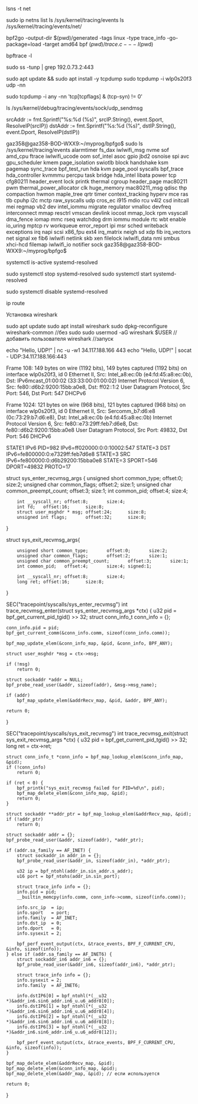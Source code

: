lsns -t net


sudo ip netns list
ls /sys/kernel/tracing/events
ls /sys/kernel/tracing/events/net/




bpf2go -output-dir $(pwd)/generated -tags linux -type trace_info -go-package=load -target amd64 bpf $(pwd)/trace.c -- -I$(pwd)

bpftrace -l

sudo ss -tunp | grep 192.0.73.2:443


sudo apt update && sudo apt install -y tcpdump
sudo tcpdump -i wlp0s20f3 udp -nn

sudo tcpdump -i any -nn 'tcp[tcpflags] & (tcp-syn) != 0'

ls /sys/kernel/debug/tracing/events/sock/udp_sendmsg


srcAddr := fmt.Sprintf("%s:%d (%s)", srcIP.String(), event.Sport, ResolveIP(srcIP))
dstAddr := fmt.Sprintf("%s:%d (%s)", dstIP.String(), event.Dport, ResolveIP(dstIP))


gaz358@gaz358-BOD-WXX9:~/myprog/bpfgo$ sudo ls /sys/kernel/tracing/events
alarmtimer        fs_dax          iwlwifi_msg    nvme            sof
amd_cpu           ftrace          iwlwifi_ucode  oom             sof_intel
asoc              gpio            jbd2           osnoise         spi
avc               gpu_scheduler   kmem           page_isolation  swiotlb
block             handshake       ksm            pagemap         sync_trace
bpf_test_run      hda             kvm            page_pool       syscalls
bpf_trace         hda_controller  kvmmmu         percpu          task
bridge            hda_intel       libata         power           tcp
cfg80211          header_event    lock           printk          thermal
cgroup            header_page     mac80211       pwm             thermal_power_allocator
clk               huge_memory     mac80211_msg   qdisc           thp
compaction        hwmon           maple_tree     qrtr            timer
context_tracking  hyperv          mce            ras             tlb
cpuhp             i2c             mctp           raw_syscalls    udp
cros_ec           i915            mdio           rcu             v4l2
csd               initcall        mei            regmap          vb2
dev               intel_iommu     migrate        regulator       vmalloc
devfreq           interconnect    mmap           resctrl         vmscan
devlink           iocost          mmap_lock      rpm             vsyscall
dma_fence         iomap           mmc            rseq            watchdog
drm               iommu           module         rtc             wbt
enable            io_uring        mptcp          rv              workqueue
error_report      ipi             msr            sched           writeback
exceptions        irq             napi           scsi            x86_fpu
ext4              irq_matrix      neigh          sd              xdp
fib               irq_vectors     net            signal          xe
fib6              iwlwifi         netlink        skb             xen
filelock          iwlwifi_data    nmi            smbus           xhci-hcd
filemap           iwlwifi_io      notifier       sock
gaz358@gaz358-BOD-WXX9:~/myprog/bpfgo$ 


systemctl is-active systemd-resolved

sudo systemctl stop systemd-resolved
sudo systemctl start systemd-resolved

sudo systemctl disable systemd-resolved

ip route

Установка wireshark

sudo apt update
sudo apt install wireshark
sudo dpkg-reconfigure wireshark-common //без sudo
sudo usermod -aG wireshark $USER //добавить пользователя
wireshark //запуск

echo "Hello, UDP!" | nc -u -w1 34.117.188.166 443
echo "Hello, UDP!" | socat - UDP:34.117.188.166:443

Frame 108: 149 bytes on wire (1192 bits), 149 bytes captured (1192 bits) on interface wlp0s20f3, id 0
Ethernet II, Src: Intel_a8:ec:0b (e4:fd:45:a8:ec:0b), Dst: IPv6mcast_01:00:02 (33:33:00:01:00:02)
Internet Protocol Version 6, Src: fe80::d6b2:9200:15bb:a0e8, Dst: ff02::1:2
User Datagram Protocol, Src Port: 546, Dst Port: 547
DHCPv6

Frame 1024: 121 bytes on wire (968 bits), 121 bytes captured (968 bits) on interface wlp0s20f3, id 0
Ethernet II, Src: Sercomm_b7:d6:e8 (0c:73:29:b7:d6:e8), Dst: Intel_a8:ec:0b (e4:fd:45:a8:ec:0b)
Internet Protocol Version 6, Src: fe80::e73:29ff:feb7:d6e8, Dst: fe80::d6b2:9200:15bb:a0e8
User Datagram Protocol, Src Port: 49832, Dst Port: 546
DHCPv6

STATE1 IPv6 PID=982 IPv6=ff020000:0:0:10002:547
STATE=3 DST IPv6=fe800000:0:e7329ff:feb7d6e8
STATE=3 SRC IPv6=fe800000:0:d6b29200:15bba0e8
STATE=3 SPORT=546  DPORT=49832 PROTO=17


struct sys_enter_recvmsg_args {
        unsigned short common_type;       offset:0;       size:2; 
        unsigned char common_flags;       offset:2;       size:1; 
        unsigned char common_preempt_count;       offset:3;       size:1; 
        int common_pid;   offset:4;       size:4; 

        int __syscall_nr; offset:8;       size:4; 
        int fd;   offset:16;      size:8; 
        struct user_msghdr * msg; offset:24;      size:8; 
        unsigned int flags;       offset:32;      size:8; 

}


struct sys_exit_recvmsg_args{

        unsigned short common_type;       offset:0;       size:2; 
        unsigned char common_flags;       offset:2;       size:1; 
        unsigned char common_preempt_count;       offset:3;       size:1; 
        int common_pid;   offset:4;       size:4; signed:1;

        int __syscall_nr; offset:8;       size:4; 
        long ret; offset:16;      size:8;

}

SEC("tracepoint/syscalls/sys_enter_recvmsg")
int trace_recvmsg_enter(struct sys_enter_recvmsg_args *ctx) {
    u32 pid = bpf_get_current_pid_tgid() >> 32;
    struct conn_info_t conn_info = {};

    conn_info.pid = pid;
    bpf_get_current_comm(&conn_info.comm, sizeof(conn_info.comm));

    bpf_map_update_elem(&conn_info_map, &pid, &conn_info, BPF_ANY);

    struct user_msghdr *msg = ctx->msg;

    if (!msg)
        return 0;

    struct sockaddr *addr = NULL;
    bpf_probe_read_user(&addr, sizeof(addr), &msg->msg_name);

    if (addr)
        bpf_map_update_elem(&addrRecv_map, &pid, &addr, BPF_ANY);

    return 0;
}

SEC("tracepoint/syscalls/sys_exit_recvmsg")
int trace_recvmsg_exit(struct sys_exit_recvmsg_args *ctx) {
    u32 pid = bpf_get_current_pid_tgid() >> 32;
    long ret = ctx->ret;

    struct conn_info_t *conn_info = bpf_map_lookup_elem(&conn_info_map, &pid);
    if (!conn_info)
        return 0;

    if (ret < 0) {
        bpf_printk("sys_exit_recvmsg failed for PID=%d\n", pid);
        bpf_map_delete_elem(&conn_info_map, &pid);
        return 0;
    }

    struct sockaddr **addr_ptr = bpf_map_lookup_elem(&addrRecv_map, &pid);
    if (!addr_ptr)
        return 0;

    struct sockaddr addr = {};
    bpf_probe_read_user(&addr, sizeof(addr), *addr_ptr);

    if (addr.sa_family == AF_INET) {
        struct sockaddr_in addr_in = {};
        bpf_probe_read_user(&addr_in, sizeof(addr_in), *addr_ptr);

        u32 ip = bpf_ntohl(addr_in.sin_addr.s_addr);
        u16 port = bpf_ntohs(addr_in.sin_port);

        struct trace_info info = {};
        info.pid = pid;
        __builtin_memcpy(info.comm, conn_info->comm, sizeof(info.comm));

        info.src_ip  = ip;
        info.sport   = port;
        info.family  = AF_INET;
        info.dst_ip  = 0;
        info.dport   = 0;
        info.sysexit = 2;

        bpf_perf_event_output(ctx, &trace_events, BPF_F_CURRENT_CPU, &info, sizeof(info));
    } else if (addr.sa_family == AF_INET6) {
        struct sockaddr_in6 addr_in6 = {};
        bpf_probe_read_user(&addr_in6, sizeof(addr_in6), *addr_ptr);

        struct trace_info info = {};
        info.sysexit = 2;
        info.family  = AF_INET6;

        info.dstIP6[0] = bpf_ntohl(*(__u32 *)&addr_in6.sin6_addr.in6_u.u6_addr8[0]);
        info.dstIP6[1] = bpf_ntohl(*(__u32 *)&addr_in6.sin6_addr.in6_u.u6_addr8[4]);
        info.dstIP6[2] = bpf_ntohl(*(__u32 *)&addr_in6.sin6_addr.in6_u.u6_addr8[8]);
        info.dstIP6[3] = bpf_ntohl(*(__u32 *)&addr_in6.sin6_addr.in6_u.u6_addr8[12]);

        bpf_perf_event_output(ctx, &trace_events, BPF_F_CURRENT_CPU, &info, sizeof(info));
    }

    bpf_map_delete_elem(&addrRecv_map, &pid);
    bpf_map_delete_elem(&conn_info_map, &pid);
    bpf_map_delete_elem(&addr_map, &pid); // если используется

    return 0;
}




